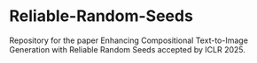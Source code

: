 # Reliable-Random-Seeds
Repository for the paper Enhancing Compositional Text-to-Image Generation with Reliable Random Seeds accepted by ICLR 2025.
